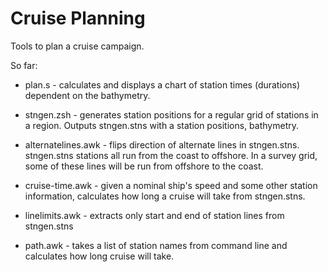# Cruise Planning

Tools to plan a cruise campaign.

So far: 

- plan.s - calculates and displays a chart of station times
	(durations) dependent on the bathymetry. 

- stngen.zsh - generates station positions for a regular grid of stations in
	a region.  Outputs stngen.stns with a station positions, bathymetry. 

- alternatelines.awk - flips direction of alternate lines in stngen.stns.
  	stngen.stns stations all run from the coast to offshore. In a survey
	grid, some of these lines will be run from offshore to the coast.

- cruise-time.awk - given a nominal ship's speed and some other station
  	information, calculates how long a cruise will take from
	stngen.stns.

- linelimits.awk - extracts only start and end of station lines from
  	stngen.stns

- path.awk - takes a list of station names from command line and calculates
  how long cruise will take. 

